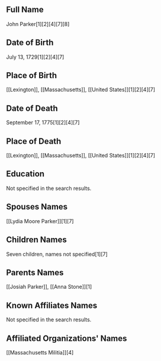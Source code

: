 ## Full Name
John Parker[1][2][4][7][8]

## Date of Birth
July 13, 1729[1][2][4][7]

## Place of Birth
[[Lexington]], [[Massachusetts]], [[United States]][1][2][4][7]

## Date of Death
September 17, 1775[1][2][4][7]

## Place of Death
[[Lexington]], [[Massachusetts]], [[United States]][1][2][4][7]

## Education
Not specified in the search results.

## Spouses Names
[[Lydia Moore Parker]][1][7]

## Children Names
Seven children, names not specified[1][7]

## Parents Names
[[Josiah Parker]], [[Anna Stone]][1]

## Known Affiliates Names
Not specified in the search results.

## Affiliated Organizations' Names
[[Massachusetts Militia]][4]

